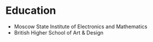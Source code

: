 # Education

- Moscow State Institute of Electronics and Mathematics
- British Higher School of Art & Design
